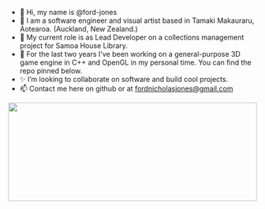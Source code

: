 - 👋 Hi, my name is @ford-jones
- 👀 I am a software engineer and visual artist based in Tamaki Makauraru, Aotearoa. (Auckland, New Zealand.)
- 🌱 My current role is as Lead Developer on a collections management project for Samoa House Library.
- 🎲 For the last two years I've been working on a general-purpose 3D game engine in C++ and OpenGL in my personal time. You can find the repo pinned below.
- ✨ I’m looking to collaborate on software and build cool projects.
- 📫 Contact me here on github or at fordnicholasjones@gmail.com

<img src="https://github.com/user-attachments/assets/f10784af-378c-4aa7-a128-b544e4ff9f5a" width="100%" height="200">
